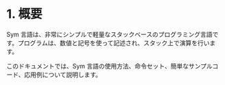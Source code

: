 # 1. 概要

Sym 言語は、非常にシンプルで軽量なスタックベースのプログラミング言語です。プログラムは、数値と記号を使って記述され、スタック上で演算を行います。

このドキュメントでは、Sym 言語の使用方法、命令セット、簡単なサンプルコード、応用例について説明します。
